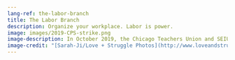 ```yaml
---
lang-ref: the-labor-branch
title: The Labor Branch
description: Organize your workplace. Labor is power.
image: images/2019-CPS-strike.png
image-description: In October 2019, the Chicago Teachers Union and SEIU 73 went on strike for 11 schooldays. The Labor Branch supports local pickets with turnout and fundraising.
image-credit: "[Sarah-Ji/Love + Struggle Photos](http://www.loveandstrugglephotos.com/)"
---
```

